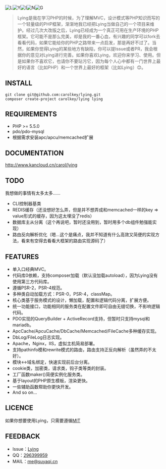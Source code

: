 ![L](https://box.kancloud.cn/8e58155c9787bf4f9d733941a1eb88df_48x48.png)![Y](https://box.kancloud.cn/bdcd2fcf24c101e52b03fda375f8cf6e_48x48.png)![I](https://box.kancloud.cn/b7a823224b5c836fe27eab8804fe57d4_48x48.png)![N](https://box.kancloud.cn/21d716329fbddfc83f5fc850970df7c9_48x48.png)![G](https://box.kancloud.cn/2ed8f2b1963d88f0c3a7ceb3868d44be_48x48.png)

> Lying是我在学习PHP的时候，为了理解MVC，设计模式等PHP知识而写的一个轻量级的PHP框架，渐渐地我已经把Lying当做自己的一个项目来维护。经过几次大改版之后，Lying已经成为一个真正可用在生产环境的PHP框架。它可能不是那么完美，却是我的一番心血，有兴趣的同学可以fork去看看代码，如果它能给你的PHP之路带来一点启发，那是再好不过了。当然，如果你觉得Lying的某些地方有缺陷，你可以提Issue或者PR，我会根据你的意见对Lying进行完善。如果你喜欢Lying，欢迎你来学习、使用。但是如果你不喜欢它，也请你不要玷污它，因为每个人心中都有一门世界上最好的语言（比如PHP）和一个世界上最好的框架（比如Lying）:blush:。

INSTALL
-------
`git clone git@github.com:carolkey/lying.git`  
`composer create-project carolkey/lying lying`

REQUIREMENTS
------------
* PHP >= 5.5.0
* pdo/pdo-mysql
* 根据需求安装apc/apcu/memcached扩展

DOCUMENTATION
-------------
<http://www.kancloud.cn/carol/lying>

TODO
----
我想做的事情有太多太多……
* CLI控制器基类
* REDIS缓存（还没想好怎么弄，但是并不想弄成和memcached一样的key => value形式的缓存，因为这太埋没了redis）
* 数据库主从分离（这个再说吧，暂时还没用到，暂时用多个db组件勉强能实现）
* 路由反向解析优化（嗯...这个是痛点，我并不知道有什么高效又简便的实现方法，看来有空得去看看大框架的路由实现源码了）

FEATURES
--------
* 单入口经典MVC。
* 代码库0依赖，支持composer加载（默认没加载autoload），因为Lying没有使用第三方代码库。
* 遵循PSR-2，PSR-4规范。
* 多种类自动加载方式：PSR-0，PSR-4，classMap。
* 核心类基于服务模式的设计，懒加载，配置和逻辑代码分离，扩展方便。
* 统一功能接口，功能相同的服务类在配置文件即可自由无缝切换，不影响逻辑代码。
* PDO实现的QueryBuilder + ActiveRecord支持，但暂时只支持mysql和mariadb。
* ApcCache/ApcuCache/DbCache/Memcached/FileCache多种缓存实现。
* DbLog/FileLog日志实现。
* Apache，Nginx，IIS，虚拟主机简易部署。
* 支持pathinfo模和rewrite模式的路由，路由支持正反向解析（虽然弄的不太好）。
* 模块<->域名绑定，快速实现前后台分离。
* cookie类，加密类，请求类，钩子类等类的封装。
* 工厂函数maker()简便实例化服务类。
* 基于layout的PHP原生模板，渲染更快。
* 一些辅助函数帮助你更快开发。
* And so on...

LICENCE
-------
如果你想要使用Lying，只需要遵循[MIT](https://opensource.org/licenses/MIT)

FEEDBACK
--------
* Issue：[Lying](https://github.com/carolkey/lying/issues)
* QQ：[296399959](http://wpa.qq.com/msgrd?v=3&uin=296399959&site=qq&menu=yes)
* MAIL：<me@suyaqi.cn>
